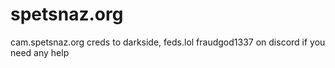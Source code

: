 # spetsnaz.org
cam.spetsnaz.org
creds to darkside, feds.lol
fraudgod1337 on discord if you need any help
